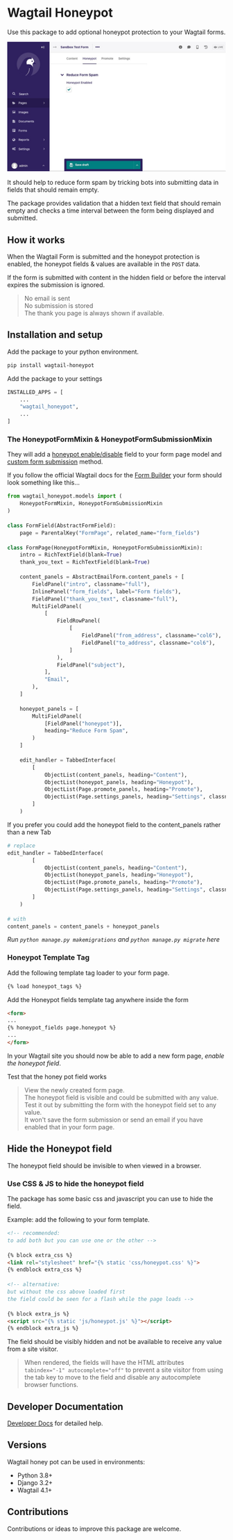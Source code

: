 # Wagtail Honeypot

Use this package to add optional honeypot protection to your Wagtail forms.

![Alt text](docs/sample.jpg?raw=true "Title")

It should help to reduce form spam by tricking bots into submitting data in fields that should remain empty.

The package provides validation that a hidden text field that should remain empty and checks a time interval between the form being displayed and submitted.

## How it works

When the Wagtail Form is submitted and the honeypot protection is enabled, the honeypot fields & values are available in the `POST` data.

If the form is submitted with content in the hidden field or before the interval expires the submission is ignored.

> No email is sent  
No submission is stored  
The thank you page is always shown if available.

## Installation and setup

Add the package to your python environment.

```bash
pip install wagtail-honeypot
```

Add the package to your settings

```python
INSTALLED_APPS = [
    ...
    "wagtail_honeypot",
    ...
]
```

### The HoneypotFormMixin & HoneypotFormSubmissionMixin

They will add a [honeypot enable/disable](./wagtail_honeypot/models.py#L13) field to your form page model and [custom form submission](./wagtail_honeypot/models.py#L24) method.

If you follow the official Wagtail docs for the [Form Builder](https://docs.wagtail.org/en/stable/reference/contrib/forms/index.html) your form should look something like this...

```python
from wagtail_honeypot.models import (
    HoneypotFormMixin, HoneypotFormSubmissionMixin
)

class FormField(AbstractFormField):
    page = ParentalKey("FormPage", related_name="form_fields")

class FormPage(HoneypotFormMixin, HoneypotFormSubmissionMixin):
    intro = RichTextField(blank=True)
    thank_you_text = RichTextField(blank=True)

    content_panels = AbstractEmailForm.content_panels + [
        FieldPanel("intro", classname="full"),
        InlinePanel("form_fields", label="Form fields"),
        FieldPanel("thank_you_text", classname="full"),
        MultiFieldPanel(
            [
                FieldRowPanel(
                    [
                        FieldPanel("from_address", classname="col6"),
                        FieldPanel("to_address", classname="col6"),
                    ]
                ),
                FieldPanel("subject"),
            ],
            "Email",
        ),
    ]

    honeypot_panels = [
        MultiFieldPanel(
            [FieldPanel("honeypot")],
            heading="Reduce Form Spam",
        )
    ]

    edit_handler = TabbedInterface(
        [
            ObjectList(content_panels, heading="Content"),
            ObjectList(honeypot_panels, heading="Honeypot"),
            ObjectList(Page.promote_panels, heading="Promote"),
            ObjectList(Page.settings_panels, heading="Settings", classname="settings"),
        ]
    )
```

If you prefer you could add the honeypot field to the content_panels rather than a new Tab

```python
# replace
edit_handler = TabbedInterface(
        [
            ObjectList(content_panels, heading="Content"),
            ObjectList(honeypot_panels, heading="Honeypot"),
            ObjectList(Page.promote_panels, heading="Promote"),
            ObjectList(Page.settings_panels, heading="Settings", classname="settings"),
        ]
    )

# with
content_panels = content_panels + honeypot_panels
```

*Run `python manage.py makemigrations` and `python manage.py migrate` here*

### Honeypot Template Tag

Add the following template tag loader to your form page.

```html
{% load honeypot_tags %}
```

Add the Honeypot fields template tag anywhere inside the form

```html
<form>
...
{% honeypot_fields page.honeypot %}
...
</form>
```

In your Wagtail site you should now be able to add a new form page, *enable the honeypot field*.

Test that the honey pot field works

> View the newly created form page.  
The honeypot field is visible and could be submitted with any value.  
Test it out by submitting the form with the honeypot field set to any value.  
It won't save the form submission or send an email if you have enabled that in your form page.

## Hide the Honeypot field

The honeypot field should be invisible to when viewed in a browser.

### Use CSS & JS to hide the honeypot field

The package has some basic css and javascript you can use to hide the field.

Example: add the following to your form template.

```html
<!-- recommended:
to add both but you can use one or the other -->

{% block extra_css %}
<link rel="stylesheet" href="{% static 'css/honeypot.css' %}">
{% endblock extra_css %}

<!-- alternative:
but without the css above loaded first
the field could be seen for a flash while the page loads -->

{% block extra_js %}
<script src="{% static 'js/honeypot.js' %}"></script>
{% endblock extra_js %}
```

The field should be visibly hidden and not be available to receive any value from a site visitor.

> When rendered, the fields will have the HTML attributes `tabindex="-1" autocomplete="off"` to prevent a site visitor from using the tab key to move to the field and disable any autocomplete browser functions.

## Developer Documentation

[Developer Docs](docs/developer.md) for detailed help.

## Versions

Wagtail honey pot can be used in environments:

- Python 3.8+
- Django 3.2+
- Wagtail 4.1+

## Contributions

Contributions or ideas to improve this package are welcome.
